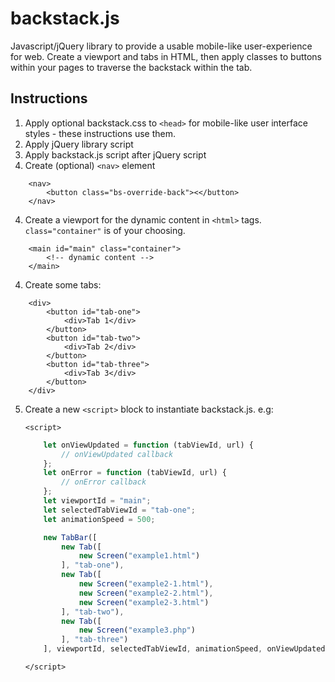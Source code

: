 # backstack.js
Javascript/jQuery library to provide a usable mobile-like user-experience for web.
Create a viewport and tabs in HTML, then apply classes to buttons within your pages to traverse the backstack within the tab.

## Instructions
1. Apply optional backstack.css to `<head>` for mobile-like user interface styles - these instructions use them.
2. Apply jQuery library script
3. Apply backstack.js script after jQuery script
3. Create (optional) `<nav>` element
```
    <nav>
        <button class="bs-override-back"><</button>
    </nav>      
```
4. Create a viewport for the dynamic content in `<html>` tags. `class="container"` is of your choosing.
```
    <main id="main" class="container">
        <!-- dynamic content -->
    </main>
```
4. Create some tabs:
```
    <div>
        <button id="tab-one">
            <div>Tab 1</div>
        </button>
        <button id="tab-two">
            <div>Tab 2</div>
        </button>
        <button id="tab-three">
            <div>Tab 3</div>
        </button>
    </div>
```

5. Create a new `<script>` block to instantiate backstack.js. e.g:

    `<script>`
    ```javascript
        let onViewUpdated = function (tabViewId, url) {
            // onViewUpdated callback
        };
        let onError = function (tabViewId, url) {
            // onError callback
        };
        let viewportId = "main";
        let selectedTabViewId = "tab-one";
        let animationSpeed = 500;

        new TabBar([
            new Tab([
                new Screen("example1.html")                
            ], "tab-one"),
            new Tab([
                new Screen("example2-1.html"),
                new Screen("example2-2.html"),
                new Screen("example2-3.html")
            ], "tab-two"),
            new Tab([
                new Screen("example3.php")
            ], "tab-three")
        ], viewportId, selectedTabViewId, animationSpeed, onViewUpdated, onError);
    ```
    `</script>`